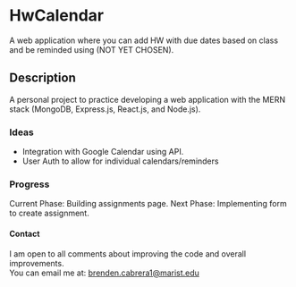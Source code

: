 # HwCalendar
A web application where you can add HW with due dates based on class and be reminded using (NOT YET CHOSEN).

## Description
A personal project to practice developing a web application with the MERN stack (MongoDB, Express.js, React.js, and Node.js).

### Ideas
- Integration with Google Calendar using API.
- User Auth to allow for individual calendars/reminders

### Progress
Current Phase: Building assignments page.
Next Phase: Implementing form to create assignment.

#### Contact
I am open to all comments about improving the code and overall improvements.  
You can email me at: brenden.cabrera1@marist.edu